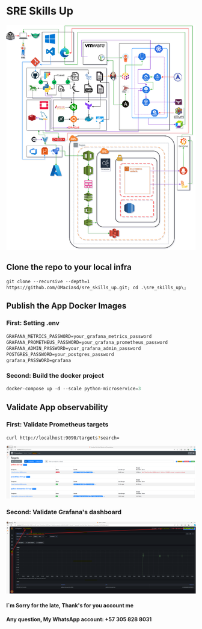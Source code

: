 # SRE Skills Up

![alt text][diagram]

## Clone the repo to your local infra

``` git
git clone --recursive --depth=1 https://github.com/OMaciasd/sre_skills_up.git; cd .\sre_skills_up\;
```

## Publish the App Docker Images

### First: Setting .env

``` .env
GRAFANA_METRICS_PASSWORD=your_grafana_metrics_password
GRAFANA_PROMETHEUS_PASSWORD=your_grafana_prometheus_password
GRAFANA_ADMIN_PASSWORD=your_grafana_admin_password
POSTGRES_PASSWORD=your_postgres_password
grafana_PASSWORD=grafana
```

### Second: Build the docker project

``` go
docker-compose up -d --scale python-microservice=3
```

## Validate App observability

### First: Validate Prometheus targets

``` bash
curl http://localhost:9090/targets?search=
```

![alt text][web]

### Second: Validate Grafana's dashboard

![alt text][grafana]

#### I´m Sorry for the late, Thank's for you account me

#### Any question, My WhatsApp account: +57 305 828 8031

[web]: assets/images/web.png
[diagram]: assets/images/diagram.png
[grafana]: assets/images/grafana.png
